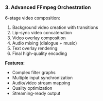 ### 3. Advanced FFmpeg Orchestration

6-stage video composition:

1. Background video creation with transitions
2. Lip-sync video concatenation
3. Video overlay composition
4. Audio mixing (dialogue + music)
5. Text overlay rendering
6. Final high-quality encoding

**Features:**

- Complex filter graphs
- Multiple input synchronization
- Audio/video stream mapping
- Quality optimization
- Streaming-ready output
